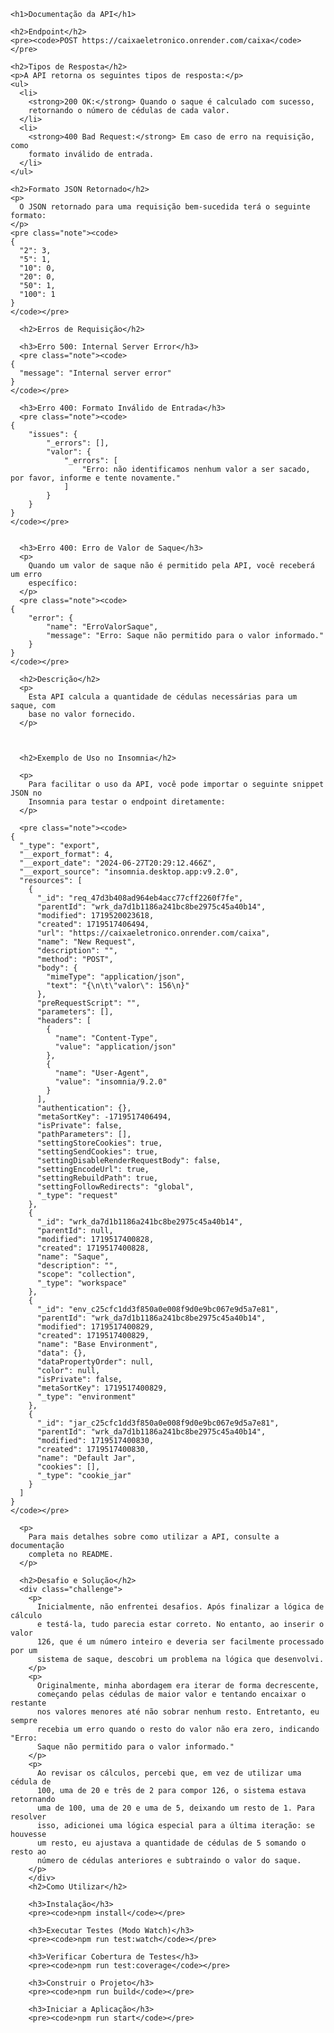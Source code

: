
    <h1>Documentação da API</h1>

    <h2>Endpoint</h2>
    <pre><code>POST https://caixaeletronico.onrender.com/caixa</code></pre>

    <h2>Tipos de Resposta</h2>
    <p>A API retorna os seguintes tipos de resposta:</p>
    <ul>
      <li>
        <strong>200 OK:</strong> Quando o saque é calculado com sucesso,
        retornando o número de cédulas de cada valor.
      </li>
      <li>
        <strong>400 Bad Request:</strong> Em caso de erro na requisição, como
        formato inválido de entrada.
      </li>
    </ul>

    <h2>Formato JSON Retornado</h2>
    <p>
      O JSON retornado para uma requisição bem-sucedida terá o seguinte formato:
    </p>
    <pre class="note"><code>
    {
      "2": 3,
      "5": 1,
      "10": 0,
      "20": 0,
      "50": 1,
      "100": 1
    }
    </code></pre>

      <h2>Erros de Requisição</h2>

      <h3>Erro 500: Internal Server Error</h3>
      <pre class="note"><code>
    { 
      "message": "Internal server error"
    }
    </code></pre>

      <h3>Erro 400: Formato Inválido de Entrada</h3>
      <pre class="note"><code>
    {
        "issues": {
            "_errors": [],
            "valor": {
                "_errors": [
                    "Erro: não identificamos nenhum valor a ser sacado, por favor, informe e tente novamente."
                ]
            }
        }
    }
    </code></pre>
    

      <h3>Erro 400: Erro de Valor de Saque</h3>
      <p>
        Quando um valor de saque não é permitido pela API, você receberá um erro
        específico:
      </p>
      <pre class="note"><code>
    {
        "error": {
            "name": "ErroValorSaque",
            "message": "Erro: Saque não permitido para o valor informado."
        }
    }
    </code></pre>

      <h2>Descrição</h2>
      <p>
        Esta API calcula a quantidade de cédulas necessárias para um saque, com
        base no valor fornecido.
      </p>

      

      <h2>Exemplo de Uso no Insomnia</h2>

      <p>
        Para facilitar o uso da API, você pode importar o seguinte snippet JSON no
        Insomnia para testar o endpoint diretamente:
      </p>

      <pre class="note"><code>
    {
      "_type": "export",
      "__export_format": 4,
      "__export_date": "2024-06-27T20:29:12.466Z",
      "__export_source": "insomnia.desktop.app:v9.2.0",
      "resources": [
        {
          "_id": "req_47d3b408ad964eb4acc77cff2260f7fe",
          "parentId": "wrk_da7d1b1186a241bc8be2975c45a40b14",
          "modified": 1719520023618,
          "created": 1719517406494,
          "url": "https://caixaeletronico.onrender.com/caixa",
          "name": "New Request",
          "description": "",
          "method": "POST",
          "body": {
            "mimeType": "application/json",
            "text": "{\n\t\"valor\": 156\n}"
          },
          "preRequestScript": "",
          "parameters": [],
          "headers": [
            {
              "name": "Content-Type",
              "value": "application/json"
            },
            {
              "name": "User-Agent",
              "value": "insomnia/9.2.0"
            }
          ],
          "authentication": {},
          "metaSortKey": -1719517406494,
          "isPrivate": false,
          "pathParameters": [],
          "settingStoreCookies": true,
          "settingSendCookies": true,
          "settingDisableRenderRequestBody": false,
          "settingEncodeUrl": true,
          "settingRebuildPath": true,
          "settingFollowRedirects": "global",
          "_type": "request"
        },
        {
          "_id": "wrk_da7d1b1186a241bc8be2975c45a40b14",
          "parentId": null,
          "modified": 1719517400828,
          "created": 1719517400828,
          "name": "Saque",
          "description": "",
          "scope": "collection",
          "_type": "workspace"
        },
        {
          "_id": "env_c25cfc1dd3f850a0e008f9d0e9bc067e9d5a7e81",
          "parentId": "wrk_da7d1b1186a241bc8be2975c45a40b14",
          "modified": 1719517400829,
          "created": 1719517400829,
          "name": "Base Environment",
          "data": {},
          "dataPropertyOrder": null,
          "color": null,
          "isPrivate": false,
          "metaSortKey": 1719517400829,
          "_type": "environment"
        },
        {
          "_id": "jar_c25cfc1dd3f850a0e008f9d0e9bc067e9d5a7e81",
          "parentId": "wrk_da7d1b1186a241bc8be2975c45a40b14",
          "modified": 1719517400830,
          "created": 1719517400830,
          "name": "Default Jar",
          "cookies": [],
          "_type": "cookie_jar"
        }
      ]
    }
    </code></pre>

      <p>
        Para mais detalhes sobre como utilizar a API, consulte a documentação
        completa no README.
      </p>

      <h2>Desafio e Solução</h2>
      <div class="challenge">
        <p>
          Inicialmente, não enfrentei desafios. Após finalizar a lógica de cálculo
          e testá-la, tudo parecia estar correto. No entanto, ao inserir o valor
          126, que é um número inteiro e deveria ser facilmente processado por um
          sistema de saque, descobri um problema na lógica que desenvolvi.
        </p>
        <p>
          Originalmente, minha abordagem era iterar de forma decrescente,
          começando pelas cédulas de maior valor e tentando encaixar o restante
          nos valores menores até não sobrar nenhum resto. Entretanto, eu sempre
          recebia um erro quando o resto do valor não era zero, indicando "Erro:
          Saque não permitido para o valor informado."
        </p>
        <p>
          Ao revisar os cálculos, percebi que, em vez de utilizar uma cédula de
          100, uma de 20 e três de 2 para compor 126, o sistema estava retornando
          uma de 100, uma de 20 e uma de 5, deixando um resto de 1. Para resolver
          isso, adicionei uma lógica especial para a última iteração: se houvesse
          um resto, eu ajustava a quantidade de cédulas de 5 somando o resto ao
          número de cédulas anteriores e subtraindo o valor do saque.
        </p>
        </div>
        <h2>Como Utilizar</h2>

        <h3>Instalação</h3>
        <pre><code>npm install</code></pre>
      
        <h3>Executar Testes (Modo Watch)</h3>
        <pre><code>npm run test:watch</code></pre>
      
        <h3>Verificar Cobertura de Testes</h3>
        <pre><code>npm run test:coverage</code></pre>
      
        <h3>Construir o Projeto</h3>
        <pre><code>npm run build</code></pre>
      
        <h3>Iniciar a Aplicação</h3>
        <pre><code>npm run start</code></pre>

